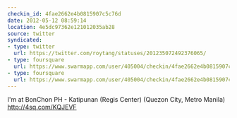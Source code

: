 ```yaml
---
checkin_id: 4fae2662e4b0815907c5c76d
date: 2012-05-12 08:59:14
location: 4e5dc97362e121012035ab28
source: twitter
syndicated:
- type: twitter
  url: https://twitter.com/roytang/statuses/201235072492376065/
- type: foursquare
  url: https://www.swarmapp.com/user/405004/checkin/4fae2662e4b0815907c5c76d?s=mdebbp3hCKq6tUKT98axEUNhDRI&ref=tw
- type: foursquare
  url: https://www.swarmapp.com/user/405004/checkin/4fae2662e4b0815907c5c76d?s=mdebbp3hCKq6tUKT98axEUNhDRI&ref=tw
---
```


I'm at BonChon PH - Katipunan (Regis Center) (Quezon City, Metro Manila) http://4sq.com/KQJEVF